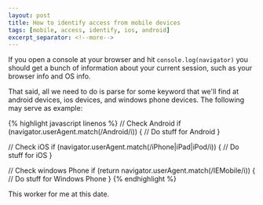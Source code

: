```yaml
---
layout: post
title: How to identify access from mobile devices
tags: [mobile, access, identify, ios, android]
excerpt_separator: <!--more-->
---
```


If you open a console at your browser and hit ```console.log(navigator)``` you should get a bunch of information about your current session, such as your browser info and OS info. 

That said, all we need to do is parse for some keyword that we'll find at android devices, ios devices, and windows phone devices. The following may serve as example:

{% highlight javascript linenos %}
// Check Android
if (navigator.userAgent.match(/Android/i)) {
    // Do stuff for Android
}

// Check iOS
if (navigator.userAgent.match(/iPhone|iPad|iPod/i)) {
    // Do stuff for iOS
}

// Check windows Phone
if (return navigator.userAgent.match(/IEMobile/i)) {
    // Do stuff for Windows Phone
}
{% endhighlight %}

This worker for me at this date.